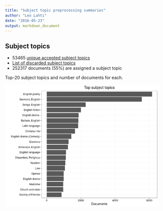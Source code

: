 ```yaml
---
title: "Subject topic preprocessing summaries"
author: "Leo Lahti"
date: "2016-05-23"
output: markdown_document
---
```


## Subject topics



  * 53465 [unique accepted subject topics](output.tables/subject_topic_accepted.csv)
  * [List of discarded subject topics](output.tables/subject_topic_discarded.csv)
  * 252317 documents (55%) are assigned a subject topic 

Top-20 subject topics and number of documents for each.

![plot of chunk summarytopics22](figure/summarytopics22-1.png)
